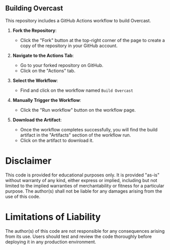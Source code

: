 ## Building Overcast

This repository includes a GitHub Actions workflow to build Overcast.

1. **Fork the Repository**:
   - Click the "Fork" button at the top-right corner of the page to create a copy of the repository in your GitHub account.

2. **Navigate to the Actions Tab**:
   - Go to your forked repository on GitHub.
   - Click on the "Actions" tab.

3. **Select the Workflow**:
   - Find and click on the workflow named `Build Overcast`

4. **Manually Trigger the Workflow**:
   - Click the "Run workflow" button on the workflow page.

5. **Download the Artifact**:
   - Once the workflow completes successfully, you will find the build artifact in the "Artifacts" section of the workflow run.
   - Click on the artifact to download it.

# Disclaimer

This code is provided for educational purposes only. It is provided "as-is" without warranty of any kind, either express or implied, including but not limited to the implied warranties of merchantability or fitness for a particular purpose. The author(s) shall not be liable for any damages arising from the use of this code.

# Limitations of Liability

The author(s) of this code are not responsible for any consequences arising from its use. Users should test and review the code thoroughly before deploying it in any production environment.
